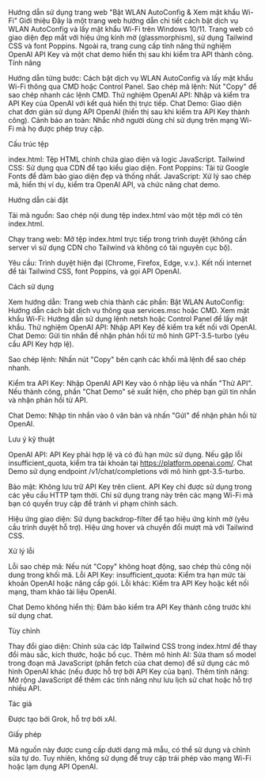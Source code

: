 Hướng dẫn sử dụng trang web "Bật WLAN AutoConfig & Xem mật khẩu Wi-Fi"
Giới thiệu
Đây là một trang web hướng dẫn chi tiết cách bật dịch vụ WLAN AutoConfig và lấy mật khẩu Wi-Fi trên Windows 10/11. Trang web có giao diện đẹp mắt với hiệu ứng kính mờ (glassmorphism), sử dụng Tailwind CSS và font Poppins. Ngoài ra, trang cung cấp tính năng thử nghiệm OpenAI API Key và một chat demo hiển thị sau khi kiểm tra API thành công.
Tính năng

Hướng dẫn từng bước: Cách bật dịch vụ WLAN AutoConfig và lấy mật khẩu Wi-Fi thông qua CMD hoặc Control Panel.
Sao chép mã lệnh: Nút "Copy" để sao chép nhanh các lệnh CMD.
Thử nghiệm OpenAI API: Nhập và kiểm tra API Key của OpenAI với kết quả hiển thị trực tiếp.
Chat Demo: Giao diện chat đơn giản sử dụng API OpenAI (hiển thị sau khi kiểm tra API Key thành công).
Cảnh báo an toàn: Nhắc nhở người dùng chỉ sử dụng trên mạng Wi-Fi mà họ được phép truy cập.

Cấu trúc tệp

index.html: Tệp HTML chính chứa giao diện và logic JavaScript.
Tailwind CSS: Sử dụng qua CDN để tạo kiểu giao diện.
Font Poppins: Tải từ Google Fonts để đảm bảo giao diện đẹp và thống nhất.
JavaScript: Xử lý sao chép mã, hiển thị ví dụ, kiểm tra OpenAI API, và chức năng chat demo.

Hướng dẫn cài đặt

Tải mã nguồn:
Sao chép nội dung tệp index.html vào một tệp mới có tên index.html.


Chạy trang web:
Mở tệp index.html trực tiếp trong trình duyệt (không cần server vì sử dụng CDN cho Tailwind và không có tài nguyên cục bộ).


Yêu cầu:
Trình duyệt hiện đại (Chrome, Firefox, Edge, v.v.).
Kết nối internet để tải Tailwind CSS, font Poppins, và gọi API OpenAI.



Cách sử dụng

Xem hướng dẫn:
Trang web chia thành các phần:
Bật WLAN AutoConfig: Hướng dẫn cách bật dịch vụ thông qua services.msc hoặc CMD.
Xem mật khẩu Wi-Fi: Hướng dẫn sử dụng lệnh netsh hoặc Control Panel để lấy mật khẩu.
Thử nghiệm OpenAI API: Nhập API Key để kiểm tra kết nối với OpenAI.
Chat Demo: Gửi tin nhắn để nhận phản hồi từ mô hình GPT-3.5-turbo (yêu cầu API Key hợp lệ).




Sao chép lệnh:
Nhấn nút "Copy" bên cạnh các khối mã lệnh để sao chép nhanh.


Kiểm tra API Key:
Nhập OpenAI API Key vào ô nhập liệu và nhấn "Thử API".
Nếu thành công, phần "Chat Demo" sẽ xuất hiện, cho phép bạn gửi tin nhắn và nhận phản hồi từ API.


Chat Demo:
Nhập tin nhắn vào ô văn bản và nhấn "Gửi" để nhận phản hồi từ OpenAI.



Lưu ý kỹ thuật

OpenAI API:
API Key phải hợp lệ và có đủ hạn mức sử dụng. Nếu gặp lỗi insufficient_quota, kiểm tra tài khoản tại https://platform.openai.com/.
Chat Demo sử dụng endpoint /v1/chat/completions với mô hình gpt-3.5-turbo.


Bảo mật:
Không lưu trữ API Key trên client. API Key chỉ được sử dụng trong các yêu cầu HTTP tạm thời.
Chỉ sử dụng trang này trên các mạng Wi-Fi mà bạn có quyền truy cập để tránh vi phạm chính sách.


Hiệu ứng giao diện:
Sử dụng backdrop-filter để tạo hiệu ứng kính mờ (yêu cầu trình duyệt hỗ trợ).
Hiệu ứng hover và chuyển đổi mượt mà với Tailwind CSS.



Xử lý lỗi

Lỗi sao chép mã: Nếu nút "Copy" không hoạt động, sao chép thủ công nội dung trong khối mã.
Lỗi API Key:
insufficient_quota: Kiểm tra hạn mức tài khoản OpenAI hoặc nâng cấp gói.
Lỗi khác: Kiểm tra API Key hoặc kết nối mạng, tham khảo tài liệu OpenAI.


Chat Demo không hiển thị: Đảm bảo kiểm tra API Key thành công trước khi sử dụng chat.

Tùy chỉnh

Thay đổi giao diện: Chỉnh sửa các lớp Tailwind CSS trong index.html để thay đổi màu sắc, kích thước, hoặc bố cục.
Thêm mô hình AI: Sửa tham số model trong đoạn mã JavaScript (phần fetch của chat demo) để sử dụng các mô hình OpenAI khác (nếu được hỗ trợ bởi API Key của bạn).
Thêm tính năng: Mở rộng JavaScript để thêm các tính năng như lưu lịch sử chat hoặc hỗ trợ nhiều API.

Tác giả

Được tạo bởi Grok, hỗ trợ bởi xAI.

Giấy phép

Mã nguồn này được cung cấp dưới dạng mã mẫu, có thể sử dụng và chỉnh sửa tự do. Tuy nhiên, không sử dụng để truy cập trái phép vào mạng Wi-Fi hoặc lạm dụng API OpenAI.
